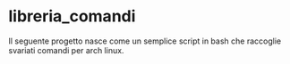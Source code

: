 # libreria_comandi
Il seguente progetto nasce come un semplice script in bash che raccoglie svariati comandi per arch linux. 
